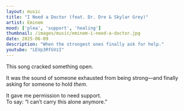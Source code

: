 ```yaml
---
layout: music
title: "I Need a Doctor (feat. Dr. Dre & Skylar Grey)"
artist: Eminem
mood: ['plea', 'support', 'healing']
thumbnail: /images/music/eminem-i-need-a-doctor.jpg
date: 2025-06-09
description: "When the strongest ones finally ask for help."
youtube: "LEVp3RfGVzI"
---
```


This song cracked something open.

It was the sound of someone exhausted from being strong—and finally asking for someone to hold *them*.

It gave me permission to need support.  
To say: “I can’t carry this alone anymore.”
